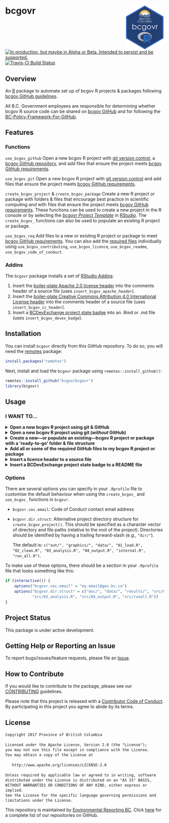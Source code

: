 
<!-- README.md is generated from README.Rmd. Please edit README.Rmd (this file) -->
bcgovr <img src="img/logo.png" align="right" />
===============================================

<a rel="Delivery" href="https://github.com/BCDevExchange/assets/blob/master/README.md"><img alt="In production, but maybe in Alpha or Beta. Intended to persist and be supported." style="border-width:0" src="https://assets.bcdevexchange.org/images/badges/delivery.svg" title="In production, but maybe in Alpha or Beta. Intended to persist and be supported." /></a>[![Travis-CI Build Status](https://travis-ci.org/bcgov/bcgovr.svg?branch=master)](https://travis-ci.org/bcgov/bcgovr)

Overview
--------

An [R](http://r-project.org) package to automate set up of bcgov R projects & packages following [bcgov GitHub guidelines](https://github.com/bcgov/BC-Policy-Framework-For-GitHub).

All B.C. Government employees are responsible for determining whether bcgov R source code can be shared on [bcgov GitHub](https://github.com/bcgov) and for following the [BC-Policy-Framework-For-GitHub](https://github.com/bcgov/BC-Policy-Framework-For-GitHub).

Features
--------

### Functions

`use_bcgov_github` Open a new bcgov R project with [git version control](https://git-scm.com/), a [bcgov GitHub repository](https://github.com/bcgov), and add files that ensure the project meets [bcgov GitHub requirements](https://github.com/bcgov/BC-Policy-Framework-For-GitHub/blob/master/BC-Gov-Org-HowTo/Cheatsheet.md).

`use_bcgov_git` Open a new bcgov R project with [git version control](https://git-scm.com/) and add files that ensure the project meets [bcgov GitHub requirements](https://github.com/bcgov/BC-Policy-Framework-For-GitHub/blob/master/BC-Gov-Org-HowTo/Cheatsheet.md).

`create_bcgov_project` & `create_bcgov_package` Create a new R project or package with folders & files that encourage best practice in scientific computing *and* with files that ensure the project meets [bcgov GitHub requirements](https://github.com/bcgov/BC-Policy-Framework-For-GitHub/blob/master/BC-Gov-Org-HowTo/Cheatsheet.md). These functions can be used to create a new project in the R console or by selecting the [*bcgovr Project Template*](#analysis-and-package-templates) in [RStudio](https://www.rstudio.com/). The `create_bcgov_` functions can also be used to populate an existing R project or package.

`use_bcgov_req` Add files to a new or existing R project or package to meet [bcgov GitHub requirements](https://github.com/bcgov/BC-Policy-Framework-For-GitHub/blob/master/BC-Gov-Org-HowTo/Cheatsheet.md). You can also add the [required files](https://github.com/bcgov/BC-Policy-Framework-For-GitHub/blob/master/BC-Gov-Org-HowTo/Cheatsheet.md) individually using `use_bcgov_contributing`, `use_bcgov_licence`, `use_bcgov_readme`, `use_bcgov_code_of_conduct`.

### Addins

The `bcgovr` package installs a set of [RStudio Addins](https://rstudio.github.io/rstudioaddins/):

1.  Insert the [boiler-plate Apache 2.0 license header](https://github.com/bcgov/BC-Policy-Framework-For-GitHub/blob/master/BC-Open-Source-Development-Employee-Guide/Licenses.md) into the comments header of a source file (uses `insert_bcgov_apache_header`).
2.  Insert the [boiler-plate Creative Commons Attribution 4.0 International License header](https://github.com/bcgov/BC-Policy-Framework-For-GitHub/blob/master/BC-Open-Source-Development-Employee-Guide/Licenses.md) into the comments header of a source file (uses `insert_bcgov_cc_header`).
3.  Insert a [BCDevExchange project state badge](https://github.com/BCDevExchange/assets/blob/master/README.md) into an .Rmd or .md file (uses `insert_bcgov_devex_badge`).

Installation
------------

You can install `bcgovr` directly from this GitHub repository. To do so, you will need the [remotes](https://cran.r-project.org/web/packages/remotes/index.html) package:

``` r
install.packages("remotes")
```

Next, install and load the `bcgovr` package using `remotes::install_github()`:

``` r
remotes::install_github("bcgov/bcgovr")
library(bcgovr)
```

Usage
-----

### I WANT TO...

<details><summary><strong>Open a new bcgov R project using git & GitHub</strong></summary>

<br />

some text here

<br />

</details>

<details><summary><strong>Open a new bcgov R project using git (<i>without</i> GitHub)</strong></summary>

<br />

some text here

<br />

</details>

<details><summary><strong>Create a new—or populate an existing—bcgov R project or package with a 'ready-to-go' folder & file structure</strong></summary>

<br />

Start a New Project in RStudio: New Project -&gt; New Directory -&gt; BC Gov Project/Package. Confirm the local location of the project in the *Directory Name* field. Check/uncheck and fill in the other fields as relevant to the project, and click 'Create Project'. The template `bcgovr` files and folders will be created in the new directory. For using different project templates, see the [Options](#options) section below.

![](img/bcgovr_proj_templat.gif)

The result is a 'ready-to-go' local directory for a new R project:

![](img/analysis_skeleton_output.PNG)

As an alternative to using the 'New Project -&gt; ...' dialogue box in RStudio, you can use the R console and `bcgovr::create_bcgov_project()` to create a new local project. Be sure to either specify your local directory using the `path` argument, or `setwd("C:/my_bcgov_analysis")` before running `create_bcgov_project()`. Type `?create_bcgov_project` in the R console for help.

``` r
bcgovr::bcgovr::create_bcgov_project(path = "C:\_dev\bcgovr_analysis") 
```

The `create_bcgov_package()` function is used the same way as `create_bcgov_project()` but will create all the files & folders to get started on creating an R package. Type `?create_bcgov_package` in the R console for help. The [R packages](http://r-pkgs.had.co.nz/) book by Hadley Wickham is an incredible resource if you are looking to create packages.

<br />

</details>

<details><summary><strong>Add all or some of the required GitHub files to my bcgov R project or package</strong></summary>

<br />

Add the [bcgov GitHub required](https://github.com/bcgov/BC-Policy-Framework-For-GitHub/blob/master/BC-Gov-Org-HowTo/Cheatsheet.md) files—a LICENSE, a README, a CODE OF CONDUCT and a CONTRIBUTING file—to any new or existing bcgov R project or package using `use_bcgov_req()`. Type `?use_bcgov_req` in the R console for help.

You can use the `licence`, `coc_email` & `rmarkdown` arguments to change the default Apache 2.0 licence, add your contact details to the Code of Conduct, or decline a README.Rmd file—maybe you only want a README.md?

``` r
use_bcgov_req(licence="cc-by", rmarkdown=FALSE, coc_email="my.email@gov.bc.ca")
```

You can also add the individual required files as needed using:

``` r
use_bcgov_licence()
use_bcgov_readme()
use_bcgov_contributing()
use_bcgov_code_of_conduct(coc_email="my.email@gov.bc.ca")
```

<br />

</details>

<details><summary><strong>Insert a licence header to a source file</strong></summary>

<br />

Need to insert that Apache 2.0 or Creative Commons licence header to a source file? Just click-click:

![](img/bcgovr_addin_example.gif)

You can also use `insert_bcgov_apache_header()` or `insert_bcgov_cc_header()`.

<br />

</details>

<details><summary><strong>Insert a BCDevExchange project state badge to a README file</strong></summary>

<br />

Need to add a Project State Badge to your README file? Just click-click-click:

![](img/bcgovr_addin_example2.gif)

You can also use `insert_bcgov_devex_badge("inspiration")`. Type `?insert_bcgov_devex_badge` in the R console for the list of badge options and other help.

</details>

### Options

There are several options you can specify in your `.Rprofile` file to customise the default behaviour when using the `create_bcgov_` and `use_bcgov_` functions in `bcgovr`.

-   `bcgovr.coc.email`: Code of Conduct contact email address
-   `bcgovr.dir.struct`: Alternative project directory structure for `create_bcgov_project()`. This should be specified as a character vector of directory and file paths (relative to the root of the project). Directories should be identified by having a trailing forward-slash (e.g., `"dir/"`).

    The default is: `c("out/", "graphics/", "data/", "01_load.R", "02_clean.R", "03_analysis.R", "04_output.R", "internal.R", "run_all.R")`.

To make use of these options, there should be a section in your `.Rprofile` file that looks something like this:

``` r
if (interactive()) {
    options("bcgovr.coc.email" = "my.email@gov.bc.ca")
    options("bcgvor.dir.struct" = c("doc/", "data/", "results/", "src/01_load.R", "src/02_clean.R",
            "src/03_analysis.R", "src/04_output.R", "src/runall.R"))
} 
```

Project Status
--------------

This package is under active development.

Getting Help or Reporting an Issue
----------------------------------

To report bugs/issues/feature requests, please file an [Issue](https://github.com/bcgov/bcgovr/issues/).

How to Contribute
-----------------

If you would like to contribute to the package, please see our [CONTRIBUTING](CONTRIBUTING.md) guidelines.

Please note that this project is released with a [Contributor Code of Conduct](CODE_OF_CONDUCT.md). By participating in this project you agree to abide by its terms.

License
-------

    Copyright 2017 Province of British Columbia

    Licensed under the Apache License, Version 2.0 (the "License");
    you may not use this file except in compliance with the License.
    You may obtain a copy of the License at 

       http://www.apache.org/licenses/LICENSE-2.0

    Unless required by applicable law or agreed to in writing, software
    distributed under the License is distributed on an "AS IS" BASIS,
    WITHOUT WARRANTIES OR CONDITIONS OF ANY KIND, either express or implied.
    See the License for the specific language governing permissions and
    limitations under the License.

This repository is maintained by [Environmental Reporting BC](http://www2.gov.bc.ca/gov/content?id=FF80E0B985F245CEA62808414D78C41B). Click [here](https://github.com/bcgov/EnvReportBC-RepoList) for a complete list of our repositories on GitHub.
